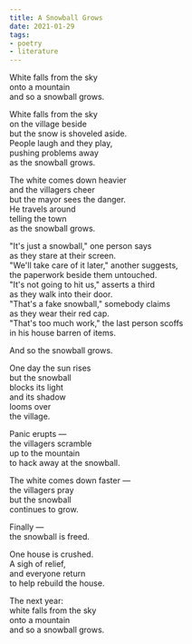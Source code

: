 ```yaml
---
title: A Snowball Grows
date: 2021-01-29
tags: 
- poetry
- literature
---
```


White falls from the sky \
onto a mountain \
and so a snowball grows.
<!-- excerpt -->

White falls from the sky \
on the village beside \
but the snow is shoveled aside. \
People laugh and they play, \
pushing problems away \
as the snowball grows.

The white comes down heavier \
and the villagers cheer \
but the mayor sees the danger. \
He travels around \
telling the town \
as the snowball grows.

"It's just a snowball," one person says \
as they stare at their screen. \
"We'll take care of it later," another suggests, \
the paperwork beside them untouched. \
"It's not going to hit us," asserts a third \
as they walk into their door. \
"That's a fake snowball," somebody claims \
as they wear their red cap. \
"That's too much work," the last person scoffs \
in his house barren of items.

And so the snowball grows.

One day the sun rises \
but the snowball \
blocks its light \
and its shadow \
looms over \
the village.

Panic erupts — \
the villagers scramble \
up to the mountain \
to hack away at the snowball.

The white comes down faster — \
the villagers pray \
but the snowball \
continues to grow.

Finally — \
the snowball is freed.

One house is crushed. \
A sigh of relief, \
and everyone return \
to help rebuild the house.

The next year: \
white falls from the sky \
onto a mountain \
and so a snowball grows.
